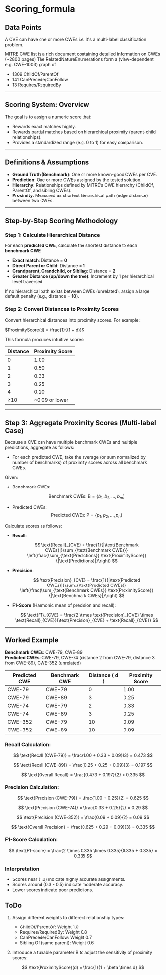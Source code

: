 # Scoring_formula

## Data Points
A CVE can have one or more CWEs i.e. it's a multi-label classification problem.

MITRE CWE list is a rich document containing detailed information on CWEs (~2800 pages)
The RelatedNatureEnumerations form a (view-dependent e.g. CWE-1003) graph of 
- 1309 ChildOf/ParentOf
- 141 CanPrecede/CanFollow
- 13 Requires/RequiredBy

---

## Scoring System: Overview

The goal is to assign a numeric score that:

- Rewards exact matches highly.
- Rewards partial matches based on hierarchical proximity (parent-child relationships).
- Provides a standardized range (e.g. 0 to 1) for easy comparison.

---

## Definitions & Assumptions

- **Ground Truth (Benchmark)**: One or more known-good CWEs per CVE.
- **Prediction**: One or more CWEs assigned by the tested solution.
- **Hierarchy**: Relationships defined by MITRE’s CWE hierarchy (ChildOf, ParentOf, and sibling CWEs).
- **Proximity**: Measured as shortest hierarchical path (edge distance) between two CWEs.

---

## Step-by-Step Scoring Methodology

### Step 1: Calculate Hierarchical Distance
For each **predicted CWE**, calculate the shortest distance to each **benchmark CWE**:

- **Exact match**: Distance = **0**
- **Direct Parent or Child**: Distance = **1**
- **Grandparent, Grandchild, or Sibling**: Distance = **2**
- **Greater Distance (up/down the tree)**: Increment by 1 per hierarchical level traversed

If no hierarchical path exists between CWEs (unrelated), assign a large default penalty (e.g., distance = **10**).

### Step 2: Convert Distances to Proximity Scores
Convert hierarchical distances into proximity scores. For example:

$ProximityScore(d) = \frac{1}{(1 + d)}$


This formula produces intuitive scores:

| Distance | Proximity Score |
|----------|-----------------|
| 0        | 1.00            |
| 1        | 0.50            |
| 2        | 0.33            |
| 3        | 0.25            |
| 4        | 0.20            |
| ≥10      | ~0.09 or lower  |

---

## Step 3: Aggregate Proximity Scores (Multi-label Case)

Because a CVE can have multiple benchmark CWEs and multiple predictions, aggregate as follows:
- For each predicted CWE, take the average (or sum normalized by number of benchmarks) of proximity scores across all benchmark CWEs.


Given:

- Benchmark CWEs: 
  
    $$
         \text{Benchmark CWEs: B}= \{b_1, b_2, \dots, b_m\}   
    $$

- Predicted CWEs: 
    $$
         \text{Predicted CWEs: P}= \{p_1, p_2, \dots, p_n\}
    $$

Calculate scores as follows:


- **Recall**:  


    $$
    \text{Recall}_{CVE} = \frac{1}{|\text{Benchmark CWEs}|}\sum_{\text{Benchmark CWEs}} \left(\frac{\sum_{\text{Predictions}} \text{ProximityScore}}{|\text{Predictions}|}\right)
    $$

- **Precision**:  

    $$
    \text{Precision}_{CVE} = \frac{1}{|\text{Predicted CWEs}|}\sum_{\text{Predicted CWEs}} \left(\frac{\sum_{\text{Benchmark CWEs}} \text{ProximityScore}}{|\text{Benchmark CWEs}|}\right)
    $$

- **F1-Score** (Harmonic mean of precision and recall):  

    $$
    \text{F1}_{CVE} = \frac{2 \times \text{Precision}_{CVE} \times \text{Recall}_{CVE}}{\text{Precision}_{CVE} + \text{Recall}_{CVE}}
    $$



---

## Worked Example

**Benchmark CWEs**: CWE-79, CWE-89  
**Predicted CWEs**: CWE-79, CWE-74 (distance 2 from CWE-79, distance 3 from CWE-89), CWE-352 (unrelated)

| Predicted CWE | Benchmark CWE | Distance \( d \) | Proximity Score |
|---------------|---------------|------------------|-----------------|
| CWE-79        | CWE-79        | 0                | 1.00            |
| CWE-79        | CWE-89        | 3                | 0.25            |
| CWE-74        | CWE-79        | 2                | 0.33            |
| CWE-74        | CWE-89        | 3                | 0.25            |
| CWE-352       | CWE-79        | 10               | 0.09            |
| CWE-352       | CWE-89        | 10               | 0.09            |




### Recall Calculation:


  $$
    \text{Recall (CWE-79)} = \frac{1.00 + 0.33 + 0.09}{3} = 0.473
  $$

  $$
    \text{Recall (CWE-89)} = \frac{0.25 + 0.25 + 0.09}{3} = 0.197
  $$

  $$
    \text{Overall Recall} = \frac{0.473 + 0.197}{2} = 0.335
  $$

### Precision Calculation:

  $$
    \text{Precision (CWE-79)} = \frac{1.00 + 0.25}{2} = 0.625
  $$

  $$
    \text{Precision (CWE-74)} = \frac{0.33 + 0.25}{2} = 0.29
  $$


  $$
    \text{Precision (CWE-352)} = \frac{0.09 + 0.09}{2} = 0.09
  $$

  $$
      \text{Overall Precision} = \frac{0.625 + 0.29 + 0.09}{3} = 0.335
  $$

### F1-Score Calculation:

$$
\text{F1-score} = \frac{2 \times 0.335 \times 0.335}{0.335 + 0.335} = 0.335
$$



### Interpretation

- Scores near \(1.0\) indicate highly accurate assignments.
- Scores around \(0.3 - 0.5\) indicate moderate accuracy.
- Lower scores indicate poor predictions.


## ToDo
1. Assign different weights to different relationship types:

    - ChildOf/ParentOf: Weight 1.0
    - Requires/RequiredBy: Weight 0.8
    - CanPrecede/CanFollow: Weight 0.7
    - Sibling Of (same parent): Weight 0.6


2. Introduce a tunable parameter B to adjust the sensitivity of proximity scores:

$$
\text{ProximityScore}(d) = \frac{1}{1 + \beta \times d}
$$
